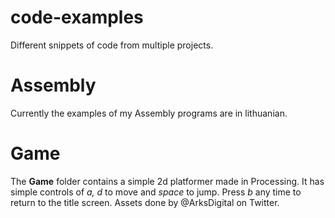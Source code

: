 # code-examples
Different snippets of code from multiple projects. 

# Assembly
Currently the examples of my Assembly programs are in lithuanian.

# Game
The **Game** folder contains a simple 2d platformer made in Processing. 
It has simple controls of *a, d* to move and *space* to jump.
Press *b* any time to return to the title screen. 
Assets done by @ArksDigital on Twitter.
